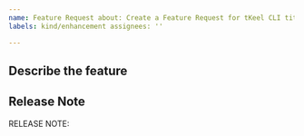 ```yaml
---
name: Feature Request about: Create a Feature Request for tKeel CLI title: ''
labels: kind/enhancement assignees: ''

---
```


## Describe the feature

## Release Note

<!-- How should this new feature be announced in our release notes? It can be populated later. -->
<!-- Keep it as a single line. Examples: -->

<!-- RELEASE NOTE: **ADD** New feature in tKeel . -->
<!-- RELEASE NOTE: **FIX** Bug in runtime. -->
<!-- RELEASE NOTE: **UPDATE** Runtime dependency. -->

RELEASE NOTE: